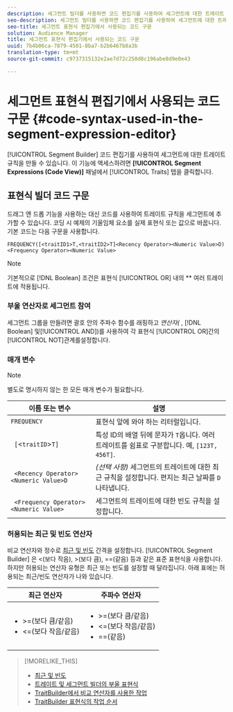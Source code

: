 ```yaml
---
description: 세그먼트 빌더를 사용하면 코드 편집기를 사용하여 세그먼트에 대한 트레이트 규칙을 만들 수 있습니다. 트레이트 패널에서 세그먼트 표현식(코드 보기) 탭을 클릭하여 이 기능에 액세스합니다.
seo-description: 세그먼트 빌더를 사용하면 코드 편집기를 사용하여 세그먼트에 대한 트레이트 규칙을 만들 수 있습니다. 트레이트 패널에서 세그먼트 표현식(코드 보기) 탭을 클릭하여 이 기능에 액세스합니다.
seo-title: 세그먼트 표현식 편집기에서 사용되는 코드 구문
solution: Audience Manager
title: 세그먼트 표현식 편집기에서 사용되는 코드 구문
uuid: 7b4b06ca-7879-4501-8ba7-b2b6467b8a3b
translation-type: tm+mt
source-git-commit: c9737315132e2ae7d72c250d8c196abe8d9e0e43

---
```



# 세그먼트 표현식 편집기에서 사용되는 코드 구문 {#code-syntax-used-in-the-segment-expression-editor}

[!UICONTROL Segment Builder] 코드 편집기를 사용하여 세그먼트에 대한 트레이트 규칙을 만들 수 있습니다. 이 기능에 액세스하려면 **[!UICONTROL Segment Expressions (Code View)]** 패널에서 [!UICONTROL Traits] 탭을 클릭합니다.

## 표현식 빌더 코드 구문

드래그 앤 드롭 기능을 사용하는 대신 코드를 사용하여 트레이트 규칙을 세그먼트에 추가할 수 있습니다. 코딩 시 예제의 기울임체 요소를 실제 표현식 또는 값으로 바꿉니다. 기본 코드는 다음 구문을 사용합니다.

```
FREQUENCY([<traitID1>T,<traitID2>T]<Recency Operator><Numeric Value>D)
<Frequency Operator><Numeric Value>
```

>[!NOTE]
>
>기본적으로 [!DNL Boolean] 조건은 표현식 [!UICONTROL OR] 내의 ** 여러 트레이트에 적용됩니다.

### 부울 연산자로 세그먼트 참여

세그먼트 그룹을 만들려면 괄호 안의 주파수 함수를 래핑하고 *연산자(* , [!DNL Boolean] 및[!UICONTROL AND])를 사용하여 각 표현식 [!UICONTROL OR]간의 [!UICONTROL NOT]관계를설정합니다.

### 매개 변수

>[!NOTE]
>
>별도로 명시하지 않는 한 모든 매개 변수가 필요합니다.

| 이름 또는 변수 | 설명 |
|---|---|
| `FREQUENCY` | 표현식 앞에 와야 하는 리터럴입니다. |
| ` [`&lt;`traitID`&gt;`T]` | 특성 ID의 배열 뒤에 문자가 `T`옵니다. 여러 트레이트를 쉼표로 구분합니다. 예, `[123T, 456T]`. |
| ` <Recency Operator><Numeric Value>D` | *(선택 사항)* 세그먼트의 트레이트에 대한 최근 규칙을 설정합니다. 편지는 최근 날짜를 `D` 나타냅니다. |
| ` <Frequency Operator><Numeric Value>` | 세그먼트의 트레이트에 대한 빈도 규칙을 설정합니다. |

### 허용되는 최근 및 빈도 연산자

비교 연산자와 정수로 [최근 및 빈도](../../features/segments/recency-and-frequency.md) 간격을 설정합니다. [!UICONTROL Segment Builder] 은 &lt;(보다 작음), &gt;(보다 큼), ==(같음) 등과 같은 표준 표현식을 사용합니다. 하지만 허용되는 연산자 유형은 최근 또는 빈도를 설정할 때 달라집니다. 아래 표에는 허용되는 최근/빈도 연산자가 나와 있습니다.

<table id="table_2F92617CB472442BA5639E24DB4E43D3"> 
 <thead> 
  <tr> 
   <th colname="col1" class="entry"> 최근 연산자 </th> 
   <th colname="col2" class="entry"> 주파수 연산자 </th> 
  </tr> 
 </thead>
 <tbody> 
  <tr> 
   <td colname="col1"> 
    <ul id="ul_66D11A34097648A997BA5C6CCC38503A"> 
     <li id="li_EA0B607E58834E62B427C0B7626C2BD1">&gt;=(보다 큼/같음) </li> 
     <li id="li_CFE3D2DBEF424093A0497A70324D5B31">&lt;=(보다 작음/같음) </li> 
    </ul> </td> 
   <td colname="col2"> 
    <ul id="ul_A5A38BCD71B844F0B5FB28256069F87E"> 
     <li id="li_EA17C353214E4C2EA2B70169C94A2E53">&gt;=(보다 큼/같음) </li> 
     <li id="li_87CE5CCC6B44446BB2FD0AAD47712368">&lt;=(보다 작음/같음) </li> 
     <li id="li_7E922AEF3A524E78A18A9F6ECBF7460B">==(같음) </li> 
    </ul> </td> 
  </tr> 
 </tbody> 
</table>

>[!MORELIKE_THIS]
>
>* [최근 및 빈도](../../features/segments/recency-and-frequency.md)
>* [트레이트 및 세그먼트 빌더의 부울 표현식](../../reference/boolean-expressions-tsb.md)
>* [TraitBuilder에서 비교 연산자를 사용한 작업](../../features/traits/trait-comparison-operators.md)
>* [TraitBuilder 표현식의 작업 순서](../../features/traits/trait-operator-precedence.md)


